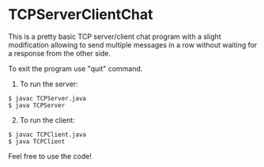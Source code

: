 # TCPServerClientChat

This is a pretty basic TCP server/client chat program with a slight modification allowing to send multiple messages in a row without waiting for a response from the other side.

To exit the program use "quit" command.

1. To run the server:
  ~~~
  $ javac TCPServer.java
  $ java TCPServer
  ~~~

2. To run the client:
 ~~~
 $ javac TCPClient.java
 $ java TCPClient
 ~~~

Feel free to use the code!
